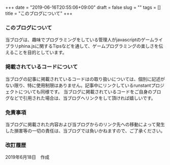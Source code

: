 +++
date = "2019-06-16T20:55:06+09:00"
draft = false
slug = ""
tags = []
title = "このブログについて"
+++

### このブログについて
当ブログは、趣味でプログラミングをしている管理人がjavascriptのゲームライブラリphina.jsに関するTipsなどを通して、ゲームプログラミングの楽しさを伝えることを目的としています。

### 掲載されているコードについて
当ブログの記事に掲載されているコードはの取り扱いについては、個別に記述がない限り、特に使用制限はありません。記事中にリンクしているrunstantプロジェクトについても同様です。
当ブログに掲載されているコードをご自身のブログなどで引用された場合は、当ブログへリンクをして頂ければ嬉しいです。

### 免責事項
当ブログに掲載された内容および当ブログからのリンク先への移動によって発生した損害等の一切の責任は、当ブログでは負いかねますので、ご了承ください。

### 改訂履歴
2019年6月18日　作成